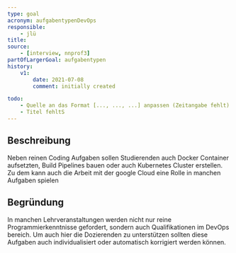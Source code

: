 ```yaml
---
type: goal
acronym: aufgabentypenDevOps
responsible: 
    - jlü
title: 
source:
    - [interview, nnprof3]
partOfLargerGoal: aufgabentypen
history:
    v1:
        date: 2021-07-08
        comment: initially created

todo: 
    - Quelle an das Format [..., ..., ...] anpassen (Zeitangabe fehlt)
    - Titel fehltS
---
```


## Beschreibung

Neben reinen Coding Aufgaben sollen Studierenden auch Docker Container aufsetzten, Build Pipelines bauen oder auch Kubernetes
Cluster erstellen. Zu dem kann auch die Arbeit mit der google Cloud eine Rolle in manchen Aufgaben spielen
## Begründung

In manchen Lehrveranstaltungen werden nicht nur reine Programmierkenntnisse gefordert, sondern auch Qualifikationen im DevOps bereich. Um 
auch hier die Dozierenden zu unterstützen sollten diese Aufgaben auch individualisiert oder automatisch korrigiert werden können.
